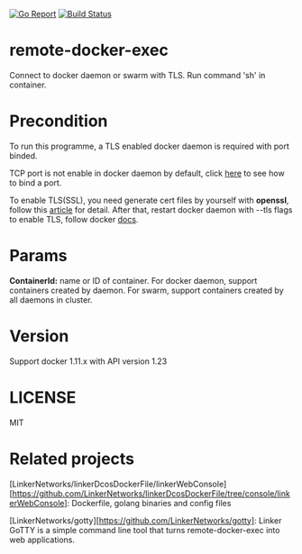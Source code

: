 [![Go Report](https://goreportcard.com/badge/github.com/LinkerNetworks/remote-docker-exec)](https://goreportcard.com/report/github.com/LinkerNetworks/remote-docker-exec)
[![Build Status](https://travis-ci.org/LinkerNetworks/remote-docker-exec.svg)](https://travis-ci.org/LinkerNetworks/remote-docker-exec)

# remote-docker-exec
Connect to docker daemon or swarm with TLS. Run command 'sh' in container.

# Precondition
To run this programme, a TLS enabled docker daemon is required with port binded.

TCP port is not enable in docker daemon by default, click [here][1] to see how to bind a port.

To enable TLS(SSL), you need generate cert files by yourself with **openssl**, follow this [article][2] for detail. After that, restart docker daemon with --tls flags to enable TLS, follow docker [docs][3].

# Params

**ContainerId:** name or ID of container. For docker daemon, support containers created by daemon. For swarm, support containers created by all daemons in cluster.

# Version
Support docker 1.11.x with API version 1.23

# LICENSE
MIT

# Related projects
[LinkerNetworks/linkerDcosDockerFile/linkerWebConsole][https://github.com/LinkerNetworks/linkerDcosDockerFile/tree/console/linkerWebConsole]: Dockerfile, golang binaries and config files

[LinkerNetworks/gotty][https://github.com/LinkerNetworks/gotty]: Linker GoTTY is a simple command line tool that turns remote-docker-exec into web applications.

[1]:https://docs.docker.com/engine/reference/commandline/dockerd/#bind-docker-to-another-host-port-or-a-unix-socket
[2]:https://jamielinux.com/docs/openssl-certificate-authority/
[3]:https://docs.docker.com/engine/security/https/
